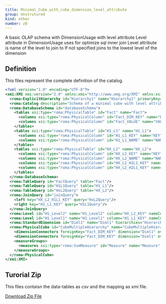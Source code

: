 ```yaml
---
title: Minimal_Cube_with_cube_dimension_level_attribute
group: Unstrutured
kind: other
number: z0
---
```

A basic OLAP schema with DimensionUsage with level attribute
Level attribute in DimensionUsage uses for optimize sql inner join
Level attribute is name of the level to join to
If not specified joins to the lowest level of the dimension



## Definition

This files represent the complete definition of the catalog.

```xml
<?xml version="1.0" encoding="UTF-8"?>
<xmi:XMI xmi:version="2.0" xmlns:xmi="http://www.omg.org/XMI" xmlns:xsi="http://www.w3.org/2001/XMLSchema-instance" xmlns:roma="https://www.daanse.org/spec/org.eclipse.daanse.rolap.mapping">
  <roma:ExplicitHierarchy id="Hierarchy1" name="Hierarchy1" primaryKey="HX_L2_KEY" query="joinQuery" levels="H1_Level1 H1_Level2"/>
  <roma:Catalog description="Schema of a minimal cube with level attribute" name="Minimal_Cube_with_cube_dimension_level_attribute" cubes="CubeMultipleHierarchy" dbschemas="databaseSchema"/>
  <roma:DatabaseSchema id="databaseSchema">
    <tables xsi:type="roma:PhysicalTable" id="Fact" name="Fact">
      <columns xsi:type="roma:PhysicalColumn" id="Fact_DIM_KEY" name="DIM_KEY" type="Integer"/>
      <columns xsi:type="roma:PhysicalColumn" id="Fact_VALUE" name="VALUE" type="Integer"/>
    </tables>
    <tables xsi:type="roma:PhysicalTable" id="H1_L1" name="H1_L1">
      <columns xsi:type="roma:PhysicalColumn" id="H1_L1_KEY" name="KEY" type="Integer"/>
      <columns xsi:type="roma:PhysicalColumn" id="H1_L1_NAME" name="NAME"/>
    </tables>
    <tables xsi:type="roma:PhysicalTable" id="HX_L2" name="HX_L2">
      <columns xsi:type="roma:PhysicalColumn" id="HX_L2_KEY" name="KEY" type="Integer"/>
      <columns xsi:type="roma:PhysicalColumn" id="HX_L2_NAME" name="NAME"/>
      <columns xsi:type="roma:PhysicalColumn" id="HX_L2_H1L1_KEY" name="H1L1_KEY" type="Integer"/>
      <columns xsi:type="roma:PhysicalColumn" id="HX_L2_H2L1_KEY" name="H2L1_KEY" type="Integer"/>
    </tables>
  </roma:DatabaseSchema>
  <roma:TableQuery id="FactQuery" table="Fact"/>
  <roma:TableQuery id="H1L1Query" table="H1_L1"/>
  <roma:TableQuery id="HxL2Query" table="HX_L2"/>
  <roma:JoinQuery id="joinQuery">
    <left key="HX_L2_H1L1_KEY" query="HxL2Query"/>
    <right key="H1_L1_KEY" query="H1L1Query"/>
  </roma:JoinQuery>
  <roma:Level id="H1_Level2" name="H1_Level2" column="HX_L2_KEY" nameColumn="HX_L2_NAME"/>
  <roma:Level id="H1_Level1" name="H1_Level1" column="H1_L1_KEY" nameColumn="H1_L1_NAME"/>
  <roma:StandardDimension id="Diml1" name="Diml1" hierarchies="Hierarchy1"/>
  <roma:PhysicalCube id="CubeMultipleHierarchy" name="CubeMultipleHierarchy" query="FactQuery">
    <dimensionConnectors foreignKey="Fact_DIM_KEY" dimension="Diml1" overrideDimensionName="Dim1" level="H1_Level2"/>
    <dimensionConnectors foreignKey="Fact_DIM_KEY" dimension="Diml1" overrideDimensionName="Dim2" level="H1_Level1"/>
    <measureGroups>
      <measures xsi:type="roma:SumMeasure" id="Measure" name="Measure" column="Fact_VALUE"/>
    </measureGroups>
  </roma:PhysicalCube>
</xmi:XMI>

```



## Turorial Zip
This files contaisn the data-tables as csv and the mapping as xmi file.

<a href="./zip/tutorial.dimensionwithlevelattribute.zip" download>Download Zip File</a>
